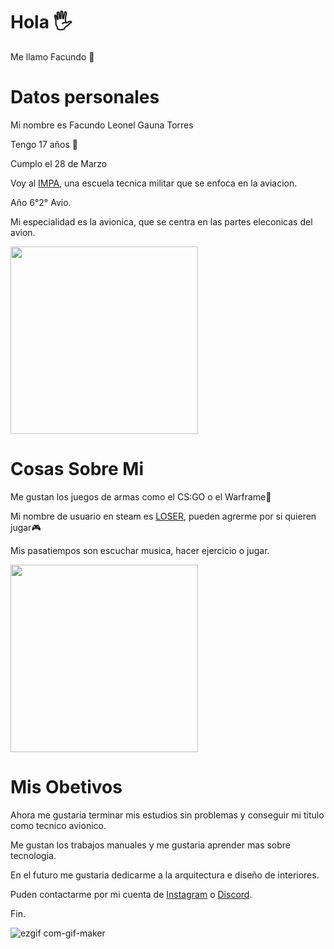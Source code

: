 # Hola 🖐

Me llamo Facundo 🤙

# Datos personales

Mi nombre es Facundo Leonel Gauna Torres

Tengo 17 años 🎈

Cumplo el 28 de Marzo

Voy al [IMPA], una escuela tecnica militar que se enfoca en la aviacion.

Año 6°2° Avio.

Mi especialidad es la avionica, que se centra en las partes eleconicas del avion.

[IMPA]:https://www.impatrq.com/

<img src="https://i.pinimg.com/originals/20/6e/05/206e054ea209983d4dbe72a29ac1b26d.gif" width="300">

# Cosas Sobre Mi

Me gustan los juegos de armas como el CS:GO o el Warframe🔫

Mi nombre de usuario en steam es [LOSER], pueden agrerme por si quieren jugar🎮

[LOSER]: https://steamcommunity.com/profiles/76561198435117493/

Mis pasatiempos son escuchar musica, hacer ejercicio o jugar.

<img src="https://media.giphy.com/media/8RvL5KGDdP5i7Ns4gK/giphy.gif" width="300">

# Mis Obetivos

Ahora me gustaria terminar mis estudios sin problemas y conseguir mi titulo como tecnico avionico.

Me gustan los trabajos manuales y me gustaria aprender mas sobre tecnologia.

En el futuro me gustaria dedicarme a la arquitectura e diseño de interiores.

Puden contactarme por mi cuenta de [Instagram] o [Discord].

[Instagram]:https://www.instagram.com/facuuuu_leonel/

[Discord]:https://discord.com/channels/@me

Fin.

![ezgif com-gif-maker](https://user-images.githubusercontent.com/80328899/110515547-434f4000-80e7-11eb-8535-404e93e1a0b6.gif)

